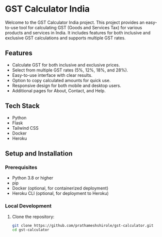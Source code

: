 # GST Calculator India

Welcome to the GST Calculator India project. This project provides an easy-to-use tool for calculating GST (Goods and Services Tax) for various products and services in India. It includes features for both inclusive and exclusive GST calculations and supports multiple GST rates.

## Features

- Calculate GST for both inclusive and exclusive prices.
- Select from multiple GST rates (5%, 12%, 18%, and 28%).
- Easy-to-use interface with clear results.
- Option to copy calculated amounts for quick use.
- Responsive design for both mobile and desktop users.
- Additional pages for About, Contact, and Help.

## Tech Stack

- Python
- Flask
- Tailwind CSS
- Docker
- Heroku

## Setup and Installation

### Prerequisites

- Python 3.8 or higher
- pip
- Docker (optional, for containerized deployment)
- Heroku CLI (optional, for deployment to Heroku)

### Local Development

1. Clone the repository:

   ```bash
   git clone https://github.com/prathameshshirole/gst-calculator.git
   cd gst-calculator

